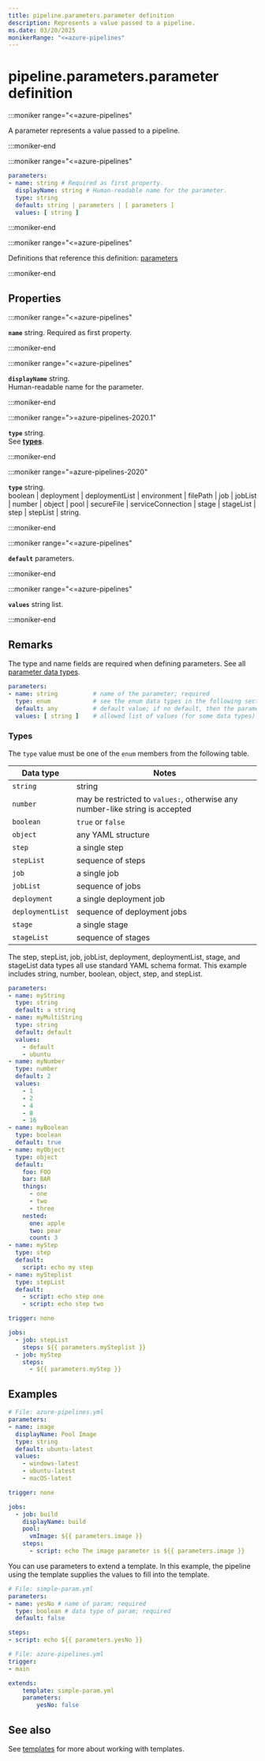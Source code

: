 ```yaml
---
title: pipeline.parameters.parameter definition
description: Represents a value passed to a pipeline.
ms.date: 03/20/2025
monikerRange: "<=azure-pipelines"
---
```


# pipeline.parameters.parameter definition

<!-- :::description::: -->
:::moniker range="<=azure-pipelines"

<!-- :::editable-content name="description"::: -->
A parameter represents a value passed to a pipeline.
<!-- :::editable-content-end::: -->

:::moniker-end
<!-- :::description-end::: -->

<!-- :::syntax::: -->
:::moniker range="<=azure-pipelines"

```yaml
parameters:
- name: string # Required as first property.
  displayName: string # Human-readable name for the parameter.
  type: string
  default: string | parameters | [ parameters ]
  values: [ string ]
```

:::moniker-end
<!-- :::syntax-end::: -->

<!-- :::parents::: -->
:::moniker range="<=azure-pipelines"

Definitions that reference this definition: [parameters](parameters.md)

:::moniker-end
<!-- :::parents-end::: -->

## Properties

<!-- :::properties::: -->
<!-- :::item name="name"::: -->
:::moniker range="<=azure-pipelines"

**`name`** string. Required as first property.<br><!-- :::editable-content name="propDescription"::: -->
<!-- :::editable-content-end::: -->

:::moniker-end
<!-- :::item-end::: -->
<!-- :::item name="displayName"::: -->
:::moniker range="<=azure-pipelines"

**`displayName`** string.<br><!-- :::editable-content name="propDescription"::: -->
Human-readable name for the parameter.
<!-- :::editable-content-end::: -->

:::moniker-end
<!-- :::item-end::: -->
<!-- :::item name="type"::: -->
:::moniker range=">=azure-pipelines-2020.1"

**`type`** string.<br><!-- :::editable-content name="propDescription"::: -->
See [**types**](#types).
<!-- :::editable-content-end::: -->

:::moniker-end

:::moniker range="=azure-pipelines-2020"

**`type`** string.<br><!-- :::editable-content name="propDescription"::: -->
boolean | deployment | deploymentList | environment | filePath | job | jobList | number | object | pool | secureFile | serviceConnection | stage | stageList | step | stepList | string.
<!-- :::editable-content-end::: -->

:::moniker-end
<!-- :::item-end::: -->
<!-- :::item name="default"::: -->
:::moniker range="<=azure-pipelines"

**`default`** parameters.<br><!-- :::editable-content name="propDescription"::: -->
<!-- :::editable-content-end::: -->

:::moniker-end
<!-- :::item-end::: -->
<!-- :::item name="values"::: -->
:::moniker range="<=azure-pipelines"

**`values`** string list.<br><!-- :::editable-content name="propDescription"::: -->
<!-- :::editable-content-end::: -->

:::moniker-end
<!-- :::item-end::: -->
<!-- :::properties-end::: -->

<!-- :::remarks::: -->
<!-- :::editable-content name="remarks"::: -->
## Remarks

The type and name fields are required when defining parameters. See all [parameter data types](/azure/devops/pipelines/process/runtime-parameters#parameter-data-types).

```yaml
parameters:
- name: string          # name of the parameter; required
  type: enum            # see the enum data types in the following section
  default: any          # default value; if no default, then the parameter MUST be given by the user at runtime
  values: [ string ]    # allowed list of values (for some data types)
```

### Types

The `type` value must be one of the `enum` members from the following table.

| Data type | Notes |
|-----------|-------|
| `string` | string |
| `number` | may be restricted to `values:`, otherwise any number-like string is accepted |
| `boolean` | `true` or `false` |
| `object` | any YAML structure |
| `step` | a single step |
| `stepList` | sequence of steps |
| `job` | a single job |
| `jobList` | sequence of jobs |
| `deployment` | a single deployment job |
| `deploymentList` | sequence of deployment jobs |
| `stage` | a single stage |
| `stageList` | sequence of stages |

The step, stepList, job, jobList, deployment, deploymentList, stage, and stageList data types all use standard YAML schema format. This example includes string, number, boolean, object, step, and stepList.

```yaml
parameters:
- name: myString
  type: string
  default: a string
- name: myMultiString
  type: string
  default: default
  values:
    - default
    - ubuntu
- name: myNumber
  type: number
  default: 2
  values:
    - 1
    - 2
    - 4
    - 8
    - 16
- name: myBoolean
  type: boolean
  default: true
- name: myObject
  type: object
  default:
    foo: FOO
    bar: BAR
    things:
      - one
      - two
      - three
    nested:
      one: apple
      two: pear
      count: 3
- name: myStep
  type: step
  default:
    script: echo my step
- name: mySteplist
  type: stepList
  default:
    - script: echo step one
    - script: echo step two

trigger: none

jobs: 
  - job: stepList
    steps: ${{ parameters.mySteplist }}
  - job: myStep
    steps:
      - ${{ parameters.myStep }}
```
<!-- :::editable-content-end::: -->
<!-- :::remarks-end::: -->

<!-- :::examples::: -->
<!-- :::editable-content name="examples"::: -->
## Examples

```yaml
# File: azure-pipelines.yml
parameters:
- name: image
  displayName: Pool Image
  type: string
  default: ubuntu-latest
  values:
    - windows-latest
    - ubuntu-latest
    - macOS-latest

trigger: none

jobs:
  - job: build
    displayName: build
    pool: 
      vmImage: ${{ parameters.image }}
    steps:
      - script: echo The image parameter is ${{ parameters.image }}
```

You can use parameters to extend a template. In this example, the pipeline using the template supplies the values to fill into the template.

```yaml
# File: simple-param.yml
parameters:
- name: yesNo # name of param; required
  type: boolean # data type of param; required
  default: false

steps:
- script: echo ${{ parameters.yesNo }}
```

```yaml
# File: azure-pipelines.yml
trigger:
- main

extends:
    template: simple-param.yml
    parameters:
        yesNo: false 
```
<!-- :::editable-content-end::: -->
<!-- :::examples-end::: -->

<!-- :::see-also::: -->
<!-- :::editable-content name="seeAlso"::: -->
## See also

See [templates](/azure/devops/pipelines/process/templates) for more about working with templates.
<!-- :::editable-content-end::: -->
<!-- :::see-also-end::: -->